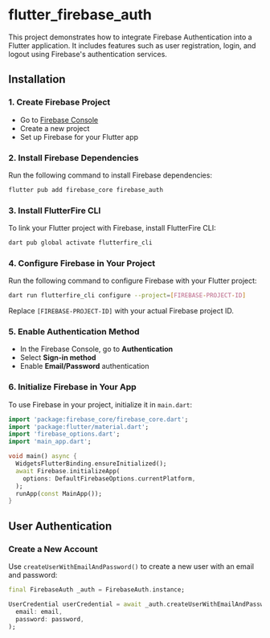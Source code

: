 # flutter_firebase_auth

This project demonstrates how to integrate Firebase Authentication into a Flutter application. It includes features such as user registration, login, and logout using Firebase's authentication services.

## Installation

### 1. Create Firebase Project
- Go to [Firebase Console](https://console.firebase.google.com/)
- Create a new project
- Set up Firebase for your Flutter app

### 2. Install Firebase Dependencies
Run the following command to install Firebase dependencies:
```sh
flutter pub add firebase_core firebase_auth
```

### 3. Install FlutterFire CLI
To link your Flutter project with Firebase, install FlutterFire CLI:
```sh
dart pub global activate flutterfire_cli
```

### 4. Configure Firebase in Your Project
Run the following command to configure Firebase with your Flutter project:
```sh
dart run flutterfire_cli configure --project=[FIREBASE-PROJECT-ID]
```
Replace `[FIREBASE-PROJECT-ID]` with your actual Firebase project ID.

### 5. Enable Authentication Method
- In the Firebase Console, go to **Authentication**
- Select **Sign-in method**
- Enable **Email/Password** authentication

### 6. Initialize Firebase in Your App
To use Firebase in your project, initialize it in `main.dart`:
```dart
import 'package:firebase_core/firebase_core.dart';
import 'package:flutter/material.dart';
import 'firebase_options.dart';
import 'main_app.dart';

void main() async {
  WidgetsFlutterBinding.ensureInitialized();
  await Firebase.initializeApp(
    options: DefaultFirebaseOptions.currentPlatform,
  );
  runApp(const MainApp());
}
```

## User Authentication

### Create a New Account
Use `createUserWithEmailAndPassword()` to create a new user with an email and password:
```dart
final FirebaseAuth _auth = FirebaseAuth.instance;

UserCredential userCredential = await _auth.createUserWithEmailAndPassword(
  email: email,
  password: password,
);
```




